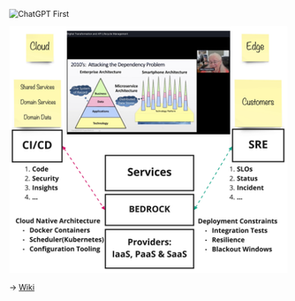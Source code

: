 <img width="665" alt="ChatGPT First " src="https://user-images.githubusercontent.com/658791/205517032-72fb0326-5f3a-4f03-9e02-172a29f7e437.png">

[![Bedrock](https://github.com/ankumar/Architecture/blob/main/images/Bedrock.jpg)](https://www.infoq.com/presentations/six-decades-software-engineering/)

-> [Wiki](https://github.com/ankumar/Architecture/wiki)

